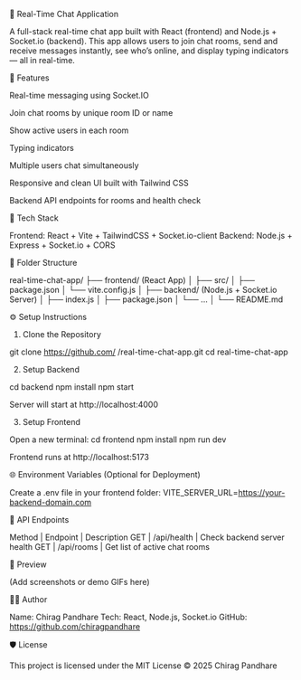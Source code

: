 💬 Real-Time Chat Application

A full-stack real-time chat app built with React (frontend) and Node.js + Socket.io (backend).
This app allows users to join chat rooms, send and receive messages instantly, see who’s online, and display typing indicators — all in real-time.

🚀 Features

Real-time messaging using Socket.IO

Join chat rooms by unique room ID or name

Show active users in each room

Typing indicators

Multiple users chat simultaneously

Responsive and clean UI built with Tailwind CSS

Backend API endpoints for rooms and health check

🧩 Tech Stack

Frontend: React + Vite + TailwindCSS + Socket.io-client
Backend: Node.js + Express + Socket.io + CORS

📁 Folder Structure

real-time-chat-app/
├── frontend/ (React App)
│ ├── src/
│ ├── package.json
│ └── vite.config.js
│
├── backend/ (Node.js + Socket.io Server)
│ ├── index.js
│ ├── package.json
│ └── ...
│
└── README.md

⚙️ Setup Instructions
1. Clone the Repository

git clone https://github.com/
<your-username>/real-time-chat-app.git
cd real-time-chat-app

2. Setup Backend

cd backend
npm install
npm start

Server will start at http://localhost:4000

3. Setup Frontend

Open a new terminal:
cd frontend
npm install
npm run dev

Frontend runs at http://localhost:5173

🌐 Environment Variables (Optional for Deployment)

Create a .env file in your frontend folder:
VITE_SERVER_URL=https://your-backend-domain.com

🧠 API Endpoints

Method | Endpoint | Description
GET | /api/health | Check backend server health
GET | /api/rooms | Get list of active chat rooms

📸 Preview

(Add screenshots or demo GIFs here)

🧑‍💻 Author

Name: Chirag Pandhare
Tech: React, Node.js, Socket.io
GitHub: https://github.com/chiragpandhare

🛡️ License

This project is licensed under the MIT License © 2025 Chirag Pandhare